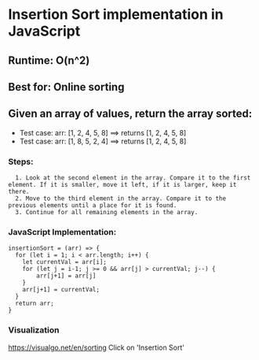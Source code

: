 
# Insertion Sort implementation in JavaScript

## Runtime: O(n^2)
## Best for: Online sorting

## Given an array of values, return the array sorted:
* Test case: arr: [1, 2, 4, 5, 8] ==> returns [1, 2, 4, 5, 8]
* Test case: arr: [1, 8, 5, 2, 4] ==> returns [1, 2, 4, 5, 8]

### Steps:
```pseudo
  1. Look at the second element in the array. Compare it to the first element. If it is smaller, move it left, if it is larger, keep it there.
  2. Move to the third element in the array. Compare it to the previous elements until a place for it is found.
  3. Continue for all remaining elements in the array.
```
### JavaScript Implementation:
```JS
insertionSort = (arr) => {
  for (let i = 1; i < arr.length; i++) {
    let currentVal = arr[i];
    for (let j = i-1; j >= 0 && arr[j] > currentVal; j--) {
        arr[j+1] = arr[j]  
    }
    arr[j+1] = currentVal;
  }
  return arr;
}
```

### Visualization
https://visualgo.net/en/sorting
Click on 'Insertion Sort'
    
  
